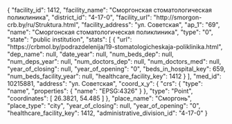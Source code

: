 {
    "facility_id": 1412,
    "facility_name": "Сморгонская стоматологическая поликлиника",
    "district_id": "4-17-0",
    "facility_url": "http:\/\/smorgon-crb.by\/ru\/Struktura.html",
    "facility_address": "ул. Советская",
    "ap_1": "69",
    "name": "Сморгонская стоматологическая поликлиника",
    "type": "0",
    "state": "public institution",
    "stats": [
        {
            "url": "https:\/\/crbmol.by\/podrazdelenija\/19-stomatologicheskaja-poliklinika.html",
            "dep_name": null,
            "date_year": null,
            "num_beds_dep": null,
            "num_deps_year": null,
            "num_doctors_dep": null,
            "num_doctors_med": null,
            "year_of_closing": null,
            "year_of_opening": "0",
            "beds_in_hospital_key": 659,
            "num_beds_facility_year": null,
            "healthcare_facility_key": 1412
        }
    ],
    "med_id": 10215881,
    "address": "ул. Советская",
    "coord_x_y": {
        "crs": {
            "type": "name",
            "properties": {
                "name": "EPSG:4326"
            }
        },
        "type": "Point",
        "coordinates": [
            26.3821,
            54.485
        ]
    },
    "place_name": "Сморгонь",
    "place_type": "city",
    "year_of_closing": null,
    "year_of_opening": "0",
    "healthcare_facility_key": 1412,
    "administrative_division_id": "4-17-0"
}